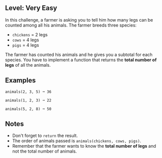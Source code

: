## Level: Very Easy
In this challenge, a farmer is asking you to tell him how many legs can be counted among all his animals. The farmer breeds three species:

* `chickens` = 2 legs
* `cows` = 4 legs
* `pigs` = 4 legs

The farmer has counted his animals and he gives you a subtotal for each species. You have to implement a function that returns the **total number of legs** of all the animals.

## Examples
```
animals(2, 3, 5) ➞ 36

animals(1, 2, 3) ➞ 22

animals(5, 2, 8) ➞ 50
```
## Notes

* Don't forget to `return` the result.
* The order of animals passed is `animals(chickens, cows, pigs)`.
* Remember that the farmer wants to know the **total number of legs** and not the total number of animals.
